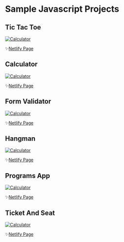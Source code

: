 # Sample Javascript Projects

## Tic Tac Toe
[![Calculator](https://res.cloudinary.com/engin-cdn/image/upload/c_scale,w_300/v1620807635/tictactoe_h8fjyi.png)](https://enginyilmaz.netlify.app/tictactoe/)

✨[Netlify Page](https://enginyilmaz.netlify.app/tictactoe/)

## Calculator
[![Calculator](https://res.cloudinary.com/engin-cdn/image/upload/c_scale,w_300/v1620806010/calculator_kgge9a.png)](https://enginyilmaz.netlify.app/calculator/)

✨[Netlify Page](https://enginyilmaz.netlify.app/calculator/)

## Form Validator
[![Calculator](https://res.cloudinary.com/engin-cdn/image/upload/c_scale,w_300/v1620806712/formvalidatorpng_kua4v8.png)](https://enginyilmaz.netlify.app/formvalidator/)

✨[Netlify Page](https://enginyilmaz.netlify.app/formvalidator/)

## Hangman
[![Calculator](https://res.cloudinary.com/engin-cdn/image/upload/c_scale,w_300/v1620806891/hangman_i82trx.png)](https://enginyilmaz.netlify.app/hangman/)

✨[Netlify Page](https://enginyilmaz.netlify.app/hangman/)

## Programs App
[![Calculator](https://res.cloudinary.com/engin-cdn/image/upload/c_scale,h_400/v1620807030/programsapp_jbf3sq.png)](https://enginyilmaz.netlify.app/programsapp/)

✨[Netlify Page](https://enginyilmaz.netlify.app/programsapp/)

## Ticket And Seat
[![Calculator](https://res.cloudinary.com/engin-cdn/image/upload/c_scale,w_300/v1620807774/ticketandseatpng_za9pwk.png)](https://enginyilmaz.netlify.app/ticketandseat/)

✨[Netlify Page](https://enginyilmaz.netlify.app/ticketandseat/)
